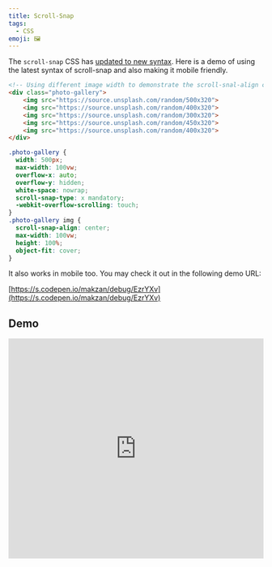 ```yaml
---
title: Scroll-Snap
tags:
  - CSS
emoji: 🖼
---
```


The `scroll-snap` CSS has [updated to new syntax](https://www.fxsitecompat.com/en-CA/docs/2019/legacy-css-scroll-snap-syntax-support-has-been-dropped/). Here is a demo of using the latest syntax of scroll-snap and also making it mobile friendly.


```html
<!-- Using different image width to demonstrate the scroll-snal-align center -->
<div class="photo-gallery">
    <img src="https://source.unsplash.com/random/500x320">
    <img src="https://source.unsplash.com/random/400x320">
    <img src="https://source.unsplash.com/random/300x320">
    <img src="https://source.unsplash.com/random/450x320">
    <img src="https://source.unsplash.com/random/400x320">
</div>

```


```css
.photo-gallery {
  width: 500px;
  max-width: 100vw;
  overflow-x: auto;
  overflow-y: hidden;
  white-space: nowrap;
  scroll-snap-type: x mandatory;
  -webkit-overflow-scrolling: touch;
}
.photo-gallery img {
  scroll-snap-align: center;
  max-width: 100vw;
  height: 100%;
  object-fit: cover;
}
```


It also works in mobile too. You may check it out in the following demo URL:

[https://s.codepen.io/makzan/debug/EzrYXv](https://s.codepen.io/makzan/debug/EzrYXv)


## Demo

<iframe height="434" style="width: 100%;" scrolling="no" title="Testing CSS3 Scroll Snap" src="https://codepen.io/makzan/embed/EzrYXv?height=434&theme-id=light&default-tab=html,result" frameborder="no" allowtransparency="true" allowfullscreen="true">
  See the Pen <a href='https://codepen.io/makzan/pen/EzrYXv'>Testing CSS3 Scroll Snap</a> by Thomas Seng Hin Mak
  (<a href='https://codepen.io/makzan'>@makzan</a>) on <a href='https://codepen.io'>CodePen</a>.
</iframe>